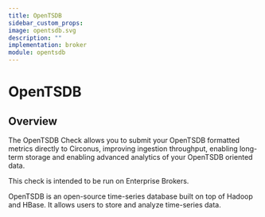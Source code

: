 ```yaml
---
title: OpenTSDB
sidebar_custom_props:
image: opentsdb.svg
description: ""
implementation: broker
module: opentsdb
---
```


# OpenTSDB

## Overview

The OpenTSDB Check allows you to submit your OpenTSDB formatted metrics directly to Circonus, improving ingestion throughput, enabling long-term storage and enabling advanced analytics of your OpenTSDB oriented data.

This check is intended to be run on Enterprise Brokers.

OpenTSDB is an open-source time-series database built on top of Hadoop and HBase. It allows users to store and analyze time-series data.
